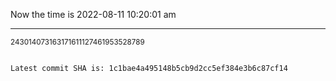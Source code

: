Now the time is 2022-08-11 10:20:01 am

---

<small>243014073163171611127461953528789</small>

```txt

Latest commit SHA is: 1c1bae4a495148b5cb9d2cc5ef384e3b6c87cf14
```
